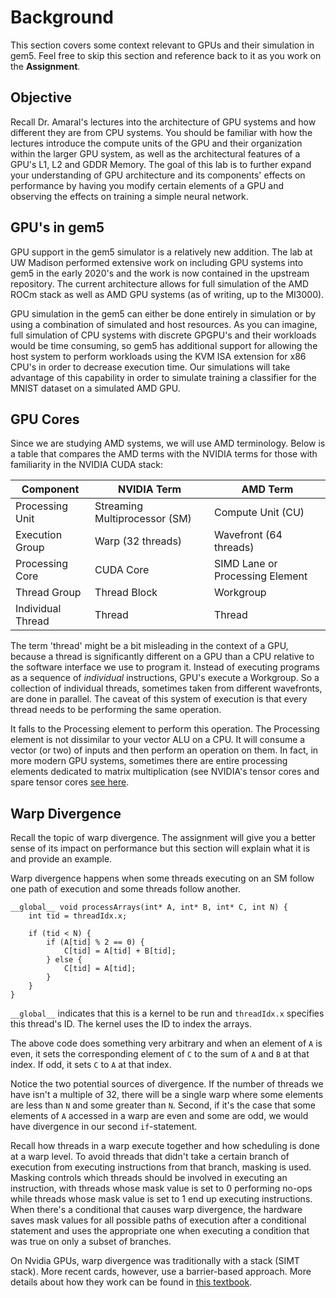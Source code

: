 # Background

This section covers some context relevant to GPUs and their simulation in gem5. 
Feel free to skip this section and reference back to it as you work on the **Assignment**.

## Objective

Recall Dr. Amaral's lectures into the architecture of GPU systems and how different they are from CPU systems. You should be familiar with how the lectures introduce the compute units of the GPU and their organization within the larger GPU system, as well as the architectural features of a GPU's L1, L2 and GDDR Memory. The goal of this lab is to further expand your understanding of GPU architecture and its components' effects on performance by having you modify certain elements of a GPU and observing the effects on training a simple neural network.

## GPU's in gem5

GPU support in the gem5 simulator is a relatively new addition. The lab at UW Madison performed extensive work on including GPU systems into gem5 in the early 2020's and the work is now contained in the upstream repository. The current architecture allows for full simulation of the AMD ROCm stack as well as AMD GPU systems (as of writing, up to the MI3000). 

GPU simulation in the gem5 can either be done entirely in simulation or by using a combination of simulated and host resources. As you can imagine, full simulation of CPU systems with discrete GPGPU's and their workloads would be time consuming, so gem5 has additional support for allowing the host system to perform workloads using the KVM ISA extension for x86 CPU's in order to decrease execution time. Our simulations will take advantage of this capability in order to simulate training a classifier for the MNIST dataset on a simulated AMD GPU.

## GPU Cores

Since we are studying AMD systems, we will use AMD terminology. Below is a table that compares the AMD terms with the NVIDIA terms for those with familiarity in the NVIDIA CUDA stack:

| **Component**        | **NVIDIA Term**               | **AMD Term**                   |
|----------------------|--------------------------------|--------------------------------|
| Processing Unit      | Streaming Multiprocessor (SM) | Compute Unit (CU)              |
| Execution Group      | Warp (32 threads)             | Wavefront (64 threads)         |
| Processing Core      | CUDA Core                     | SIMD Lane or Processing Element|
| Thread Group         | Thread Block                  | Workgroup                      |
| Individual Thread    | Thread                        | Thread                         |

The term 'thread' might be a bit misleading in the context of a GPU, because a thread is significantly different on a GPU than a CPU relative to the software interface we use to program it. Instead of executing programs as a sequence of _individual_ instructions, GPU's execute a Workgroup. So a collection of individual threads, sometimes taken from different wavefronts, are done in parallel. The caveat of this system of execution is that every thread needs to be performing the same operation.

It falls to the Processing element to perform this operation. The Processing element is not dissimilar to your vector ALU on a CPU. It will consume a vector (or two) of inputs and then perform an operation on them. In fact, in more modern GPU systems, sometimes there are entire processing elements dedicated to matrix multiplication (see NVIDIA's tensor cores and spare tensor cores [see here](LIIIINK).

## Warp Divergence

Recall the topic of warp divergence. The assignment will give you a better sense of its impact on performance but this section will explain what it is and provide an example.

Warp divergence happens when some threads executing on an SM follow one path of execution and some threads follow another.

```
__global__ void processArrays(int* A, int* B, int* C, int N) {
    int tid = threadIdx.x;
    
    if (tid < N) {
        if (A[tid] % 2 == 0) {
            C[tid] = A[tid] + B[tid];
        } else {
            C[tid] = A[tid];
        }
    }
}
```

`__global__` indicates that this is a kernel to be run and `threadIdx.x` specifies this thread's ID. The kernel uses the ID to index the arrays.

The above code does something very arbitrary and when an element of `A` is even, it sets the corresponding element of `C` to the sum of `A` and `B` at that index. If odd, it sets `C` to `A` at that index.

Notice the two potential sources of divergence. If the number of threads we have isn't a multiple of 32, there will be a single warp where some elements are less than `N` and some greater than `N`. Second, if it's the case that some elements of `A` accessed in a warp are even and some are odd, we would have divergence in our second `if`-statement.

Recall how threads in a warp execute together and how scheduling is done at a warp level. To avoid threads that didn't take a certain branch of execution from executing instructions from that branch, masking is used. Masking controls which threads should be involved in executing an instruction, with threads whose mask value is set to 0 performing no-ops while threads whose mask value is set to 1 end up executing instructions. When there's a conditional that causes warp divergence, the hardware saves mask values for all possible paths of execution after a conditional statement and uses the appropriate one when executing a condition that was true on only a subset of branches.

On Nvidia GPUs, warp divergence was traditionally with a stack (SIMT stack). More recent cards, however, use a barrier-based approach. More details about how they work can be found in [this textbook](https://link.springer.com/book/10.1007/978-3-031-01759-9).
